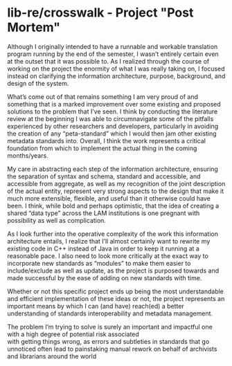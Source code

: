 # lib-re/crosswalk - Project "Post Mortem"

<!-- {
  "tags": ["lib-re", "crosswalk", "post-mortem", "metadata", "interoperability"]
} -->


Although I originally intended to have a runnable and workable translation program running by the end of the semester, I
  wasn’t entirely certain even at the outset that it was possible to. As I realized through the course of working on the
  project the enormity of what I was really taking on, I focused instead on clarifying the information architecture, purpose,
  background, and design of the system.

What’s come out of that remains something I am very proud of and something that is a marked improvement over some existing
  and proposed solutions to the problem that I’ve seen. I think by conducting the literature review at the beginning I was able
  to circumnavigate some of the pitfalls experienced by other researchers and developers, particularly in avoiding the creation
  of any “peta-standard” which I would then jam other existing metadata standards into. Overall, I think the work represents a
  critical foundation from which to implement the actual thing in the coming months/years.

My care in abstracting each step of the information architecture, ensuring the separation of syntax and schema, standard and
  accessible,  and accessible from aggregate, as well as  my recognition of the joint description of the actual entity,
  represent very strong aspects to the design that make it much more extensible, flexible, and useful than it otherwise could
  have been. I think, while bold and perhaps optimistic, that the idea of creating a shared “data type” across the LAM
  institutions is one pregnant with possibility as well as complication.

As I look further into the operative complexity of the work this information architecture entails, I realize that I’ll almost
  certainly want to rewrite my existing code in C++ instead of Java in order to keep it running at a reasonable pace. I also
  need to look more critically at the exact way to incorporate new standards as “modules” to make them easier to
  include/exclude as well as update, as the project is purposed towards and made successful by the ease of adding on new
  standards with time.

Whether or not this specific project ends up being the most understandable and efficient implementation of these ideas or
  not, the project represents an important means by which I can (and have) reach(ed) a better understanding of standards
  interoperability and metadata management.  

The problem I’m trying to solve is surely an important and impactful one with a high degree of potential risk associated  
  with getting things wrong, as errors and subtleties in standards that go unnoticed often lead to painstaking manual rework
  on behalf of archivists and librarians around the world
